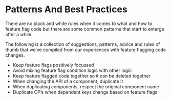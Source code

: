 # Patterns And Best Practices

There are no black and white rules when it comes to what and how to feature flag code but there are some common patterns that start to emerge after a while.

The following is a collection of suggestions, patterns, advice and rules of thumb that we’ve compiled from our experiences with feature flagging code changes.

* Keep feature flags positively focussed
* Avoid mixing feature flag condition logic with other logic
* Keep feature flagged code together so it can be deleted together
* When changing the API of a component, duplicate it
* When duplicating components, respect the original component name
* Duplicate CP’s when dependent keys change based on feature flags



